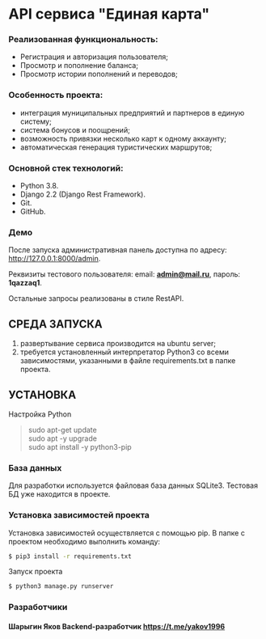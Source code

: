 # API сервиса "Единая карта"

### Реализованная функциональность:

* Регистрация и авторизация пользователя;
* Просмотр и пополнение баланса;
* Просмотр истории пополнений и переводов;
   
### Особенность проекта:

* интеграция муниципальных предприятий и партнеров в единую систему;
* система бонусов и поощрений;
* возможность привязки несколько карт к одному аккаунту;
* автоматическая генерация туристических маршрутов;

### Основной стек технологий:
* Python 3.8.
* Django 2.2 (Django Rest Framework).
* Git.
* GitHub.

### Демо

После запуска административная панель доступна по адресу: http://127.0.0.1:8000/admin.

Реквизиты тестового пользователя: email: <b>admin@mail.ru</b>, пароль: <b>1qazzaq1</b>.

Остальные запросы реализованы в стиле RestAPI.

## СРЕДА ЗАПУСКА

1. развертывание сервиса производится на ubuntu server;
2. требуется установленный интерпретатор Python3 со всеми зависимостями, 
   указанными в файле requirements.txt в папке проекта.

## УСТАНОВКА

Настройка Python

> sudo apt-get update <br>
    sudo apt -y upgrade <br>
    sudo apt install -y python3-pip <br>

### База данных

Для разработки используется файловая база данных SQLite3. Тестовая БД уже находится в проекте.

### Установка зависимостей проекта

Установка зависимостей осуществляется с помощью pip. В папке с проектом необходимо выполнить команду:

``` bash
$ pip3 install -r requirements.txt
```

Запуск проекта

``` bash
$ python3 manage.py runserver
```

### Разработчики

#### Шарыгин Яков Backend-разработчик https://t.me/yakov1996